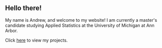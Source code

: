 ## Hello there!

My name is Andrew, and welcome to my website! I am currently a master's candidate studying Applied Statistics at the University of Michigan at Ann Arbor.

Click [here](https://ngandr.github.io/andrew_portfolio) to view my projects.
